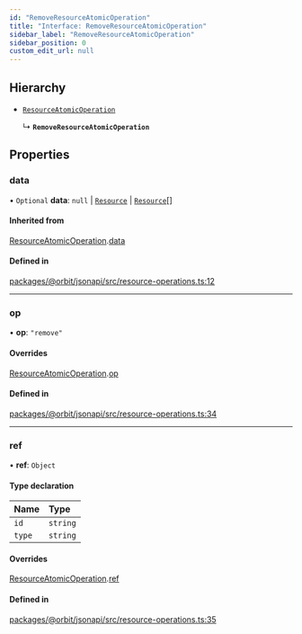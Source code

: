 ```yaml
---
id: "RemoveResourceAtomicOperation"
title: "Interface: RemoveResourceAtomicOperation"
sidebar_label: "RemoveResourceAtomicOperation"
sidebar_position: 0
custom_edit_url: null
---
```


## Hierarchy

- [`ResourceAtomicOperation`](ResourceAtomicOperation.md)

  ↳ **`RemoveResourceAtomicOperation`**

## Properties

### data

• `Optional` **data**: ``null`` \| [`Resource`](Resource.md) \| [`Resource`](Resource.md)[]

#### Inherited from

[ResourceAtomicOperation](ResourceAtomicOperation.md).[data](ResourceAtomicOperation.md#data)

#### Defined in

[packages/@orbit/jsonapi/src/resource-operations.ts:12](https://github.com/orbitjs/orbit/blob/6e0cbd41/packages/@orbit/jsonapi/src/resource-operations.ts#L12)

___

### op

• **op**: ``"remove"``

#### Overrides

[ResourceAtomicOperation](ResourceAtomicOperation.md).[op](ResourceAtomicOperation.md#op)

#### Defined in

[packages/@orbit/jsonapi/src/resource-operations.ts:34](https://github.com/orbitjs/orbit/blob/6e0cbd41/packages/@orbit/jsonapi/src/resource-operations.ts#L34)

___

### ref

• **ref**: `Object`

#### Type declaration

| Name | Type |
| :------ | :------ |
| `id` | `string` |
| `type` | `string` |

#### Overrides

[ResourceAtomicOperation](ResourceAtomicOperation.md).[ref](ResourceAtomicOperation.md#ref)

#### Defined in

[packages/@orbit/jsonapi/src/resource-operations.ts:35](https://github.com/orbitjs/orbit/blob/6e0cbd41/packages/@orbit/jsonapi/src/resource-operations.ts#L35)
